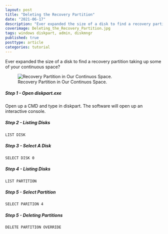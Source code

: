 ```yaml
---
layout: post
title: "Deleting the Recovery Partition"
date: "2021-06-17"
description: "Ever expanded the size of a disk to find a recovery partition taking up some of your continuous space?"
coverimage: Deleting_the_Recovery_Partition.jpg
tags: windows diskpart, admin, diskmngr
published: true
posttype: article
categories: tutorial
---
```

Ever expanded the size of a disk to find a recovery partition taking up some of your continuous space?

<figure class="figure text-center col-xs-12 col-sm-12 col-lg-12">
<img src="/static/ccf2a991-55e3-4555-8b2d-19bc63b297fb.png" class="figure-img img-fluid border border-1 border-dark" alt="Recovery Partition in Our Continuos Space.">
<figcaption class="figure-caption text-center fw-normal text-dark">Recovery Partition in Our Continuos Space.</figcaption>
</figure>

<h5 class="step">Step 1 - Open diskpart.exe</h5>

Open up a CMD and type in diskpart. The software will open up an interactive console. 

<h5 class="step">Step 2 - Listing Disks</h5>

```
LIST DISK
```

<h5 class="step">Step 3 - Select A Disk</h5>

```
SELECT DISK 0
```

<h5 class="step">Step 4 - Listing Disks</h5>

```
LIST PARTITION
```

<h5 class="step">Step 5 - Select Partition</h5>

```
SELECT PARITION 4
```

<h5 class="step">Step 5 - Deleting Partitions</h5>

```
DELETE PARTITION OVERRIDE
```